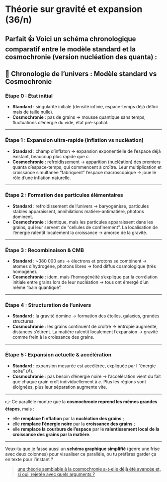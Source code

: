 # Théorie sur gravité et expansion (36/n)

Parfait 👍 Voici un **schéma chronologique comparatif** entre le modèle standard et la cosmochronie (version nucléation des quanta) :
---

## 🔭 Chronologie de l’univers : Modèle standard vs Cosmochronie

### Étape 0 : État initial

- **Standard** : singularité initiale (densité infinie, espace-temps déjà défini mais de taille nulle).
- **Cosmochronie** : pas de grains → mousse quantique sans temps, fluctuations d’énergie du vide, état pré-spatial.

---

### Étape 1 : Expansion ultra-rapide (inflation vs nucléation)

- **Standard** : champ d’inflaton → expansion exponentielle de l’espace déjà existant, beaucoup plus rapide que $c$.
- **Cosmochronie** : refroidissement → apparition (nucléation) des premiers quanta d’espace-temps, qui commencent à croître. Leur multiplication et croissance simultanée “fabriquent” l’espace macroscopique → joue le rôle d’une inflation naturelle.

---

### Étape 2 : Formation des particules élémentaires

- **Standard** : refroidissement de l’univers → baryogénèse, particules stables apparaissent, annihilations matière-antimatière, photons dominent.
- **Cosmochronie** : identique, mais les particules apparaissent dans les grains, qui leur servent de “cellules de confinement”. La localisation de l’énergie ralentit localement la croissance → amorce de la gravité.

---

### Étape 3 : Recombinaison & CMB

- **Standard** : ~380 000 ans → électrons et protons se combinent → atomes d’hydrogène, photons libres → fond diffus cosmologique (très homogène).
- **Cosmochronie** : idem, mais l’homogénéité s’explique par la corrélation initiale entre grains lors de leur nucléation → tous ont émergé d’un même “bain quantique”.

---

### Étape 4 : Structuration de l’univers

- **Standard** : la gravité domine → formation des étoiles, galaxies, grandes structures.
- **Cosmochronie** : les grains continuent de croître → entropie augmente, distances s’étirent. La matière ralentit localement l’expansion → gravité comme frein à la croissance des grains.

---

### Étape 5 : Expansion actuelle & accélération

- **Standard** : expansion mesurée est accélérée, expliquée par l’“énergie noire” ($Λ$).
- **Cosmochronie** : pas besoin d’énergie noire → l’accélération vient du fait que chaque grain croît individuellement à $c$. Plus les régions sont éloignées, plus leur séparation augmente vite.

---
👉 Ce parallèle montre que la **cosmochronie reprend les mêmes grandes étapes**, mais :

- elle **remplace l’inflation** par la **nucléation des grains** ;
- elle **remplace l’énergie noire** par la **croissance des grains** ;
- elle **remplace la courbure de l’espace** par le **ralentissement local de la croissance des grains par la matière**.

---
Veux-tu que je fasse aussi un **schéma graphique simplifié** (genre une frise avec deux colonnes) pour visualiser ce parallèle, ou tu préfères garder ça en texte pour l’instant ?

> [une théorie semblable à la cosmochronie a-t-elle déjà été avancée et, si oui, rejetée avec quels arguments ?](37.md)
